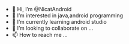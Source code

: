 - 👋 Hi, I’m @NicatAndroid
- 👀 I’m interested in java,android programming
- 🌱 I’m currently learning android studio
- 💞️ I’m looking to collaborate on ...
- 📫 How to reach me ...

<!---
NicatAndroid/NicatAndroid is a ✨ special ✨ repository because its `README.md` (this file) appears on your GitHub profile.
You can click the Preview link to take a look at your changes.
--->
